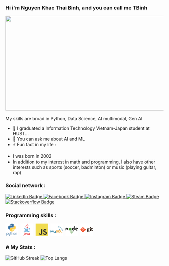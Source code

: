 ### Hi i'm Nguyen Khac Thai Binh, and you can call me TBinh

<div align="center">
  <img src="https://media.giphy.com/media/dWesBcTLavkZuG35MI/giphy.gif" width="600" height="300"/>
</div>

My skills are broad in Python, Data Science, AI multimodal, Gen AI
- 🔭 I graduated a Information Technology Vietnam-Japan student at HUST...
- 💬 You can ask me about AI and ML
- ⚡ Fun fact in my life : 
+ I was born in 2002
+ In addition to my interest in math and programming, I also have other interests such as sports (soccer, badminton) or music (playing guitar, rap)


### Social network :
<div id="badges">
  <a href="https://www.linkedin.com/in/b%C3%ACnh-nguy%E1%BB%85n-297650234/">
    <img src="https://img.shields.io/badge/LinkedIn-blue?style=for-the-badge&logo=linkedin&logoColor=white" alt="LinkedIn Badge"/>
  </a>
  <a href="https://www.facebook.com/nkt.binh02/">
    <img src="https://img.shields.io/badge/Facebook-blue?style=for-the-badge&logo=facebook&logoColor=white" alt="Facebook Badge"/>
  </a>
  <a href="https://www.instagram.com/binh.binh.222/">
    <img src="https://img.shields.io/badge/Instagram-pink?style=for-the-badge&logo=instagram&logoColor=white" alt="Instagram Badge"/>
  </a>  
  <a href="https://steamcommunity.com/profiles/76561199250126035">
    <img src="https://img.shields.io/badge/Steam-blue?style=for-the-badge&logo=steam&logoColor=white" alt="Steam Badge"/>
  </a>
  <a href="https://stackoverflow.com/">
    <img src="https://img.shields.io/badge/Stackoverflow-orange?style=for-the-badge&logo=stackoverflow&logoColor=white" alt="Stackoverflow Badge"/>
  </a>
</div>

### Programming skills :
<div>
  <img src="https://github.com/devicons/devicon/blob/master/icons/python/python-original-wordmark.svg" title="Python" alt="Python" width="40" height="40"/>&nbsp
  <img src="https://github.com/devicons/devicon/blob/master/icons/java/java-original-wordmark.svg" title="Java" alt="Java" width="40" height="40"/>&nbsp;
  <img src="https://github.com/devicons/devicon/blob/master/icons/javascript/javascript-original.svg" title="JavaScript" alt="JavaScript" width="40" height="40"/>&nbsp;
  <img src="https://github.com/devicons/devicon/blob/master/icons/mysql/mysql-original-wordmark.svg" title="MySQL"  alt="MySQL" width="40" height="40"/>&nbsp;
  <img src="https://github.com/devicons/devicon/blob/master/icons/nodejs/nodejs-original-wordmark.svg" title="NodeJS" alt="NodeJS" width="40" height="40"/>&nbsp;
  <img src="https://github.com/devicons/devicon/blob/master/icons/git/git-original-wordmark.svg" title="Git" **alt="Git" width="40" height="40"/>
</div>

### :fire: My Stats :

![GitHub Streak](http://github-readme-streak-stats.herokuapp.com?user=ktcshust&theme=dark&background=000001)
![Top Langs](https://github-readme-stats.vercel.app/api/top-langs/?username=ktcshust&layout=compact&theme=vision-friendly-black)
